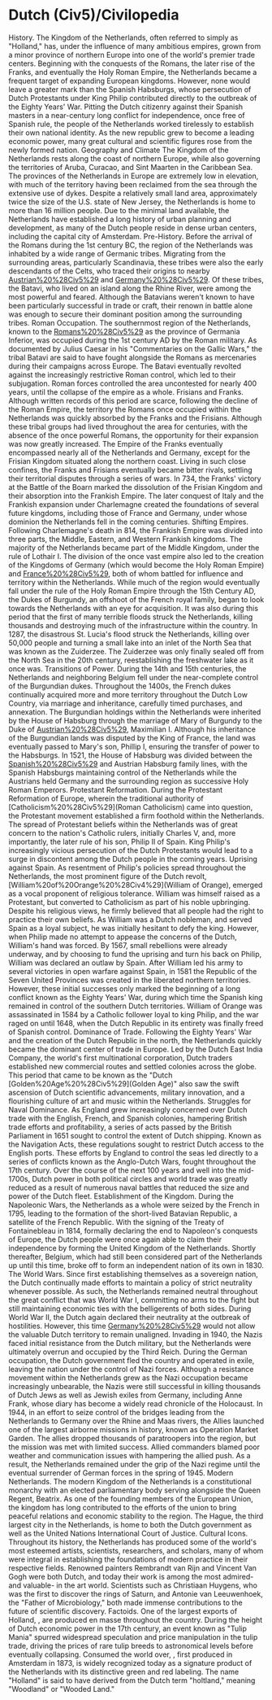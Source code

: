 # Dutch (Civ5)/Civilopedia

 
History.
The Kingdom of the Netherlands, often referred to simply as "Holland," has, under the influence of many ambitious empires, grown from a minor province of northern Europe into one of the world's premier trade centers. Beginning with the conquests of the Romans, the later rise of the Franks, and eventually the Holy Roman Empire, the Netherlands became a frequent target of expanding European kingdoms. However, none would leave a greater mark than the Spanish Habsburgs, whose persecution of Dutch Protestants under King Philip contributed directly to the outbreak of the Eighty Years' War. Pitting the Dutch citizenry against their Spanish masters in a near-century long conflict for independence, once free of Spanish rule, the people of the Netherlands worked tirelessly to establish their own national identity. As the new republic grew to become a leading economic power, many great cultural and scientific figures rose from the newly formed nation.
Geography and Climate
The Kingdom of the Netherlands rests along the coast of northern Europe, while also governing the territories of Aruba, Curacao, and Sint Maarten in the Caribbean Sea. The provinces of the Netherlands in Europe are extremely low in elevation, with much of the territory having been reclaimed from the sea through the extensive use of dykes. Despite a relatively small land area, approximately twice the size of the U.S. state of New Jersey, the Netherlands is home to more than 16 million people. Due to the minimal land available, the Netherlands have established a long history of urban planning and development, as many of the Dutch people reside in dense urban centers, including the capital city of Amsterdam.
Pre-History.
Before the arrival of the Romans during the 1st century BC, the region of the Netherlands was inhabited by a wide range of Germanic tribes. Migrating from the surrounding areas, particularly Scandinavia, these tribes were also the early descendants of the Celts, who traced their origins to nearby [Austrian%20%28Civ5%29](Austria) and [Germany%20%28Civ5%29](Germany). Of these tribes, the Batavi, who lived on an island along the Rhine River, were among the most powerful and feared. Although the Batavians weren't known to have been particularly successful in trade or craft, their renown in battle alone was enough to secure their dominant position among the surrounding tribes.
Roman Occupation.
The southernmost region of the Netherlands, known to the [Romans%20%28Civ5%29](Romans) as the province of Germania Inferior, was occupied during the 1st century AD by the Roman military. As documented by Julius Caesar in his "Commentaries on the Gallic Wars," the tribal Batavi are said to have fought alongside the Romans as mercenaries during their campaigns across Europe. The Batavi eventually revolted against the increasingly restrictive Roman control, which led to their subjugation. Roman forces controlled the area uncontested for nearly 400 years, until the collapse of the empire as a whole.
Frisians and Franks.
Although written records of this period are scarce, following the decline of the Roman Empire, the territory the Romans once occupied within the Netherlands was quickly absorbed by the Franks and the Frisians. Although these tribal groups had lived throughout the area for centuries, with the absence of the once powerful Romans, the opportunity for their expansion was now greatly increased. The Empire of the Franks eventually encompassed nearly all of the Netherlands and Germany, except for the Frisian Kingdom situated along the northern coast. Living in such close confines, the Franks and Frisians eventually became bitter rivals, settling their territorial disputes through a series of wars. In 734, the Franks' victory at the Battle of the Boarn marked the dissolution of the Frisian Kingdom and their absorption into the Frankish Empire. The later conquest of Italy and the Frankish expansion under Charlemagne created the foundations of several future kingdoms, including those of France and Germany, under whose dominion the Netherlands fell in the coming centuries.
Shifting Empires.
Following Charlemagne's death in 814, the Frankish Empire was divided into three parts, the Middle, Eastern, and Western Frankish kingdoms. The majority of the Netherlands became part of the Middle Kingdom, under the rule of Lothair I. The division of the once vast empire also led to the creation of the Kingdoms of Germany (which would become the Holy Roman Empire) and [France%20%28Civ5%29](France), both of whom battled for influence and territory within the Netherlands. While much of the region would eventually fall under the rule of the Holy Roman Empire through the 15th Century AD, the Dukes of Burgundy, an offshoot of the French royal family, began to look towards the Netherlands with an eye for acquisition.
It was also during this period that the first of many terrible floods struck the Netherlands, killing thousands and destroying much of the infrastructure within the country. In 1287, the disastrous St. Lucia's flood struck the Netherlands, killing over 50,000 people and turning a small lake into an inlet of the North Sea that was known as the Zuiderzee. The Zuiderzee was only finally sealed off from the North Sea in the 20th century, reestablishing the freshwater lake as it once was.
Transitions of Power.
During the 14th and 15th centuries, the Netherlands and neighboring Belgium fell under the near-complete control of the Burgundian dukes. Throughout the 1400s, the French dukes continually acquired more and more territory throughout the Dutch Low Country, via marriage and inheritance, carefully timed purchases, and annexation.
The Burgundian holdings within the Netherlands were inherited by the House of Habsburg through the marriage of Mary of Burgundy to the Duke of [Austrian%20%28Civ5%29](Austria), Maximilian I. Although his inheritance of the Burgundian lands was disputed by the King of France, the land was eventually passed to Mary's son, Phillip I, ensuring the transfer of power to the Habsburgs.
In 1521, the House of Habsburg was divided between the [Spanish%20%28Civ5%29](Spanish) and Austrian Habsburg family lines, with the Spanish Habsburgs maintaining control of the Netherlands while the Austrians held Germany and the surrounding region as successive Holy Roman Emperors.
Protestant Reformation.
During the Protestant Reformation of Europe, wherein the traditional authority of [Catholicism%20%28Civ5%29](Roman Catholicism) came into question, the Protestant movement established a firm foothold within the Netherlands. The spread of Protestant beliefs within the Netherlands was of great concern to the nation's Catholic rulers, initially Charles V, and, more importantly, the later rule of his son, Philip II of Spain. King Philip's increasingly vicious persecution of the Dutch Protestants would lead to a surge in discontent among the Dutch people in the coming years.
Uprising against Spain.
As resentment of Philip's policies spread throughout the Netherlands, the most prominent figure of the Dutch revolt, [William%20of%20Orange%20%28Civ4%29](William of Orange), emerged as a vocal proponent of religious tolerance. William was himself raised as a Protestant, but converted to Catholicism as part of his noble upbringing. Despite his religious views, he firmly believed that all people had the right to practice their own beliefs. As William was a Dutch nobleman, and served Spain as a loyal subject, he was initially hesitant to defy the king. However, when Philip made no attempt to appease the concerns of the Dutch, William's hand was forced. By 1567, small rebellions were already underway, and by choosing to fund the uprising and turn his back on Philip, William was declared an outlaw by Spain.
After William led his army to several victories in open warfare against Spain, in 1581 the Republic of the Seven United Provinces was created in the liberated northern territories. However, these initial successes only marked the beginning of a long conflict known as the Eighty Years' War, during which time the Spanish king remained in control of the southern Dutch territories. William of Orange was assassinated in 1584 by a Catholic follower loyal to king Philip, and the war raged on until 1648, when the Dutch Republic in its entirety was finally freed of Spanish control.
Dominance of Trade.
Following the Eighty Years' War and the creation of the Dutch Republic in the north, the Netherlands quickly became the dominant center of trade in Europe. Led by the Dutch East India Company, the world's first multinational corporation, Dutch traders established new commercial routes and settled colonies across the globe. This period that came to be known as the "Dutch [Golden%20Age%20%28Civ5%29](Golden Age)" also saw the swift ascension of Dutch scientific advancements, military innovation, and a flourishing culture of art and music within the Netherlands.
Struggles for Naval Dominance.
As England grew increasingly concerned over Dutch trade with the English, French, and Spanish colonies, hampering British trade efforts and profitability, a series of acts passed by the British Parliament in 1651 sought to control the extent of Dutch shipping. Known as the Navigation Acts, these regulations sought to restrict Dutch access to the English ports. These efforts by England to control the seas led directly to a series of conflicts known as the Anglo-Dutch Wars, fought throughout the 17th century. Over the course of the next 100 years and well into the mid-1700s, Dutch power in both political circles and world trade was greatly reduced as a result of numerous naval battles that reduced the size and power of the Dutch fleet.
Establishment of the Kingdom.
During the Napoleonic Wars, the Netherlands as a whole were seized by the French in 1795, leading to the formation of the short-lived Batavian Republic, a satellite of the French Republic. With the signing of the Treaty of Fontainebleau in 1814, formally declaring the end to Napoleon's conquests of Europe, the Dutch people were once again able to claim their independence by forming the United Kingdom of the Netherlands. Shortly thereafter, Belgium, which had still been considered part of the Netherlands up until this time, broke off to form an independent nation of its own in 1830.
The World Wars.
Since first establishing themselves as a sovereign nation, the Dutch continually made efforts to maintain a policy of strict neutrality whenever possible. As such, the Netherlands remained neutral throughout the great conflict that was World War I, committing no arms to the fight but still maintaining economic ties with the belligerents of both sides.
During World War II, the Dutch again declared their neutrality at the outbreak of hostilities. However, this time [Germany%20%28Civ5%29](Germany) would not allow the valuable Dutch territory to remain unaligned. Invading in 1940, the Nazis faced initial resistance from the Dutch military, but the Netherlands were ultimately overrun and occupied by the Third Reich. During the German occupation, the Dutch government fled the country and operated in exile, leaving the nation under the control of Nazi forces. Although a resistance movement within the Netherlands grew as the Nazi occupation became increasingly unbearable, the Nazis were still successful in killing thousands of Dutch Jews as well as Jewish exiles from Germany, including Anne Frank, whose diary has become a widely read chronicle of the Holocaust.
In 1944, in an effort to seize control of the bridges leading from the Netherlands to Germany over the Rhine and Maas rivers, the Allies launched one of the largest airborne missions in history, known as Operation Market Garden. The allies dropped thousands of paratroopers into the region, but the mission was met with limited success. Allied commanders blamed poor weather and communication issues with hampering the allied push. As a result, the Netherlands remained under the grip of the Nazi regime until the eventual surrender of German forces in the spring of 1945.
Modern Netherlands.
The modern Kingdom of the Netherlands is a constitutional monarchy with an elected parliamentary body serving alongside the Queen Regent, Beatrix. As one of the founding members of the European Union, the kingdom has long contributed to the efforts of the union to bring peaceful relations and economic stability to the region. The Hague, the third largest city in the Netherlands, is home to both the Dutch government as well as the United Nations International Court of Justice.
Cultural Icons.
Throughout its history, the Netherlands has produced some of the world's most esteemed artists, scientists, researchers, and scholars, many of whom were integral in establishing the foundations of modern practice in their respective fields. Renowned painters Rembrandt van Rijn and Vincent Van Gogh were both Dutch, and today their work is among the most admired-and valuable- in the art world. Scientists such as Christiaan Huygens, who was the first to discover the rings of Saturn, and Antonie van Leeuwenhoek, the "Father of Microbiology," both made immense contributions to the future of scientific discovery.
Factoids.
One of the largest exports of Holland, , are produced en masse throughout the country. During the height of Dutch economic power in the 17th century, an event known as "Tulip Mania" spurred widespread speculation and price manipulation in the tulip trade, driving the prices of rare tulip breeds to astronomical levels before eventually collapsing.
Consumed the world over, , first produced in Amsterdam in 1873, is widely recognized today as a signature product of the Netherlands with its distinctive green and red labeling.
The name "Holland" is said to have derived from the Dutch term "holtland," meaning "Woodland" or "Wooded Land."